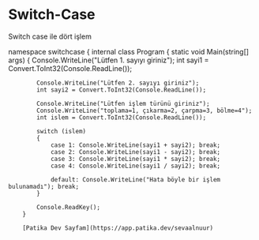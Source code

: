 # Switch-Case
Switch case ile dört işlem 

namespace switchcase
{
    internal class Program
    {
        static void Main(string[] args)
        {
            Console.WriteLine("Lütfen 1. sayıyı giriniz");
            int sayi1 = Convert.ToInt32(Console.ReadLine());

            Console.WriteLine("Lütfen 2. sayıyı giriniz");
            int sayi2 = Convert.ToInt32(Console.ReadLine());

            Console.WriteLine("Lütfen işlem türünü giriniz");
            Console.WriteLine("toplama=1, çıkarma=2, çarpma=3, bölme=4");
            int islem = Convert.ToInt32(Console.ReadLine());

            switch (islem)
            {
                case 1: Console.WriteLine(sayi1 + sayi2); break;
                case 2: Console.WriteLine(sayi1 - sayi2); break;
                case 3: Console.WriteLine(sayi1 * sayi2); break;
                case 4: Console.WriteLine(sayi1 / sayi2); break;

                default: Console.WriteLine("Hata böyle bir işlem bulunamadı"); break;
            }

            Console.ReadKey();
        }

        [Patika Dev Sayfam](https://app.patika.dev/sevaalnuur)